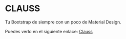 CLAUSS
============

Tu Bootstrap de siempre con un poco de Material Design.

Puedes verlo en el siguiente enlace: [Clauss](http://cesjam7.github.io/clauss)